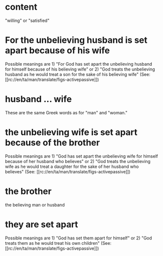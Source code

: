 # content

"willing" or "satisfied"

# For the unbelieving husband is set apart because of his wife

Possible meanings are 1) "For God has set apart the unbelieving husband for himself because of his believing wife" or 2) "God treats the unbelieving husband as he would treat a son for the sake of his believing wife" (See: [[rc://en/ta/man/translate/figs-activepassive]])

# husband ... wife

These are the same Greek words as for "man" and "woman."

# the unbelieving wife is set apart because of the brother

Possible meanings are 1) "God has set apart the unbelieving wife for himself because of her husband who believes" or 2) "God treats the unbelieving wife as he would treat a daughter for the sake of her husband who believes" (See: [[rc://en/ta/man/translate/figs-activepassive]])

# the brother

the believing man or husband

# they are set apart

Possible meanings are 1) "God has set them apart for himself" or 2) "God treats them as he would treat his own children" (See: [[rc://en/ta/man/translate/figs-activepassive]])